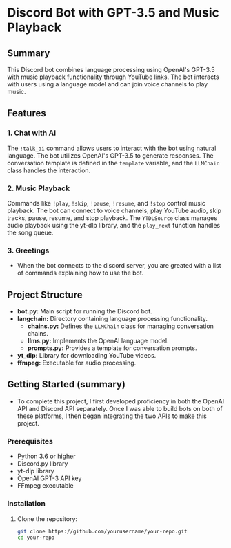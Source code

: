 # Discord Bot with GPT-3.5 and Music Playback

## Summary

This Discord bot combines language processing using OpenAI's GPT-3.5 with music playback functionality through YouTube links. The bot interacts with users using a language model and can join voice channels to play music.

## Features

### 1. Chat with AI

The `!talk_ai` command allows users to interact with the bot using natural language. The bot utilizes OpenAI's GPT-3.5 to generate responses. The conversation template is defined in the `template` variable, and the `LLMChain` class handles the interaction.

### 2. Music Playback

Commands like `!play`, `!skip`, `!pause`, `!resume`, and `!stop` control music playback. The bot can connect to voice channels, play YouTube audio, skip tracks, pause, resume, and stop playback. The `YTDLSource` class manages audio playback using the yt-dlp library, and the `play_next` function handles the song queue.

### 3. Greetings

- When the bot connects to the discord server, you are greated with a list of commands explaining how to use the bot.

## Project Structure

- **bot.py:** Main script for running the Discord bot.
- **langchain:** Directory containing language processing functionality.
  - **chains.py:** Defines the `LLMChain` class for managing conversation chains.
  - **llms.py:** Implements the OpenAI language model.
  - **prompts.py:** Provides a template for conversation prompts.
- **yt_dlp:** Library for downloading YouTube videos.
- **ffmpeg:** Executable for audio processing.

## Getting Started (summary)

- To complete this project, I first developed proficiency in both the OpenAI API and Discord API separately. Once I was able to build bots on both of these platforms, I then began integrating the two APIs to make this project.

### Prerequisites

- Python 3.6 or higher
- Discord.py library
- yt-dlp library
- OpenAI GPT-3 API key
- FFmpeg executable

### Installation

1. Clone the repository:

   ```bash
   git clone https://github.com/yourusername/your-repo.git
   cd your-repo
